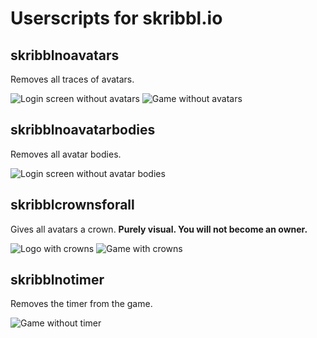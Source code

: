 # Userscripts for skribbl.io

## skribblnoavatars
Removes all traces of avatars.

![Login screen without avatars](https://i.imgur.com/PkCh3VI.png) ![Game without avatars](https://i.imgur.com/dcxs5Bk.png)

## skribblnoavatarbodies
Removes all avatar bodies.

![Login screen without avatar bodies](https://i.imgur.com/0OyHSDY.png)

## skribblcrownsforall
Gives all avatars a crown. **Purely visual. You will not become an owner.**

![Logo with crowns](https://i.imgur.com/lpzydkB.png) ![Game with crowns](https://i.imgur.com/wbUjRJu.png)

## skribblnotimer
Removes the timer from the game.

![Game without timer](https://i.imgur.com/QCllYsr.png)